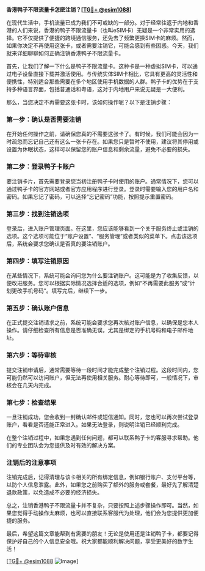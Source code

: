 **香港鸭子不限流量卡怎麽注销？[[TG💪+ @esim1088](https://t.me/s/esim1088)]**

在现代生活中，手机流量已成为我们不可或缺的一部分。对于经常往返于内地和香港的人们来说，香港的鸭子不限流量卡（也叫eSIM卡）无疑是一个非常实用的选择。它不仅提供了便捷的跨境通信服务，还免去了频繁更换SIM卡的麻烦。然而，如果你决定不再使用这张卡，或者需要注销它，可能会感到有些困惑。今天，我们就来详细聊聊如何正确注销香港鸭子不限流量卡。

首先，让我们了解一下什么是鸭子不限流量卡。这种卡是一种虚拟SIM卡，可以通过电子设备直接下载并激活使用。与传统实体SIM卡相比，它具有更高的灵活性和便携性，特别适合那些需要在多个地区使用手机数据的人群。鸭子卡的优势在于支持多种语言界面，包括普通话和粤语，这对于内地用户来说无疑是一大便利。

那么，当您决定不再需要这张卡时，该如何操作呢？以下是注销步骤：

### **第一步：确认是否需要注销**
在开始任何操作之前，请确保您真的不需要这张卡了。有时候，我们可能会因为一时疏忽而忘记自己还有这么一张卡存在。如果您只是暂时不使用，建议将其停用或设置为休眠状态，这样可以保留您的账户信息和剩余流量，避免不必要的损失。

### **第二步：登录鸭子卡账户**
要注销卡片，首先需要登录您当初注册鸭子卡时使用的账户。通常情况下，您可以通过鸭子卡的官方网站或者官方应用程序进行登录。登录时需要输入您的用户名和密码。如果忘记了密码，可以选择“忘记密码”功能，按照提示重置密码。

### **第三步：找到注销选项**
登录后，进入账户管理页面。在这里，您应该能够看到一个关于服务终止或注销的选项。这个选项可能位于“账户设置”、“服务管理”或者类似的菜单下。点击该选项后，系统会要求您确认是否真的要注销账户。

### **第四步：填写注销原因**
在某些情况下，系统可能会询问您为什么要注销账户。这可能是为了收集反馈，以便改进服务。您可以根据实际情况选择合适的选项，例如“不再需要此服务”或“计划更改手机号码”。填写完后，继续下一步。

### **第五步：确认账户信息**
在正式提交注销请求之前，系统可能会要求您再次核对账户信息，以确保是您本人操作。请仔细检查所有信息是否准确无误，尤其是绑定的手机号码和电子邮件地址。

### **第六步：等待审核**
提交注销申请后，通常需要等待一段时间才能完成整个注销过程。这段时间内，您可能仍然可以访问账户，但无法再使用相关服务。耐心等待即可，一般情况下，审核会在几天内完成。

### **第七步：检查结果**
一旦注销成功，您会收到一封确认邮件或短信通知。同时，您也可以再次尝试登录账户，看看是否还能正常进入。如果无法登录，则说明注销已经顺利完成。

在整个注销过程中，如果您遇到任何问题，都可以联系鸭子卡的客服寻求帮助。他们的专业团队会为您提供及时有效的解决方案。

### **注销后的注意事项**
注销完成后，记得清理与该卡相关的所有绑定信息，例如银行账户、支付平台等，以防个人信息泄露。此外，如果您之前购买了额外的服务或套餐，最好先了解清楚退款政策，以免造成不必要的经济损失。

总之，注销香港鸭子不限流量卡并不复杂，只要按照上述步骤操作即可。当然，如果您觉得手动操作太麻烦，也可以直接联系客服代为处理，他们会为您提供更加便捷的服务。

最后，希望这篇文章能帮到有需要的朋友！无论是使用还是注销鸭子卡，都要记得保护好自己的个人信息安全哦。祝大家都能顺利解决问题，享受更美好的数字生活！

[[TG💪+ @esim1088](https://t.me/s/esim1088) ![Image](https://i.postimg.cc/4NQfJmqS/Snipaste-2025-05-13-00-14-12.png)]
